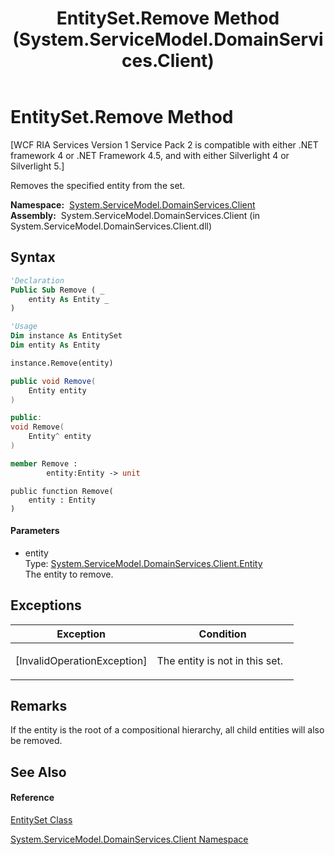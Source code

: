 ﻿---
title: EntitySet.Remove Method  (System.ServiceModel.DomainServices.Client)
TOCTitle: Remove Method
ms:assetid: M:System.ServiceModel.DomainServices.Client.EntitySet.Remove(System.ServiceModel.DomainServices.Client.Entity)
ms:mtpsurl: https://msdn.microsoft.com/en-us/library/system.servicemodel.domainservices.client.entityset.remove(v=VS.91)
ms:contentKeyID: 28755014
ms.date: 01/27/2012
mtps_version: v=VS.91
f1_keywords:
- System.ServiceModel.DomainServices.Client.EntitySet.Remove
dev_langs:
- CSharp
- JScript
- VB
- FSharp
- c++
api_location:
- System.ServiceModel.DomainServices.Client.dll
api_name:
- System.ServiceModel.DomainServices.Client.EntitySet.Remove
api_type:
- Managed
topic_type:
- apiref
- kbSyntax
product_family_name: VS
ROBOTS: INDEX,FOLLOW
---

# EntitySet.Remove Method

\[WCF RIA Services Version 1 Service Pack 2 is compatible with either .NET framework 4 or .NET Framework 4.5, and with either Silverlight 4 or Silverlight 5.\]

Removes the specified entity from the set.

**Namespace:**  [System.ServiceModel.DomainServices.Client](ff422479\(v=vs.91\).md)  
**Assembly:**  System.ServiceModel.DomainServices.Client (in System.ServiceModel.DomainServices.Client.dll)

## Syntax

``` vb
'Declaration
Public Sub Remove ( _
    entity As Entity _
)
```

``` vb
'Usage
Dim instance As EntitySet
Dim entity As Entity

instance.Remove(entity)
```

``` csharp
public void Remove(
    Entity entity
)
```

``` c++
public:
void Remove(
    Entity^ entity
)
```

``` fsharp
member Remove : 
        entity:Entity -> unit 
```

``` jscript
public function Remove(
    entity : Entity
)
```

#### Parameters

  - entity  
    Type: [System.ServiceModel.DomainServices.Client.Entity](ff422907\(v=vs.91\).md)  
    The entity to remove.  

## Exceptions

<table>
<colgroup>
<col style="width: 50%" />
<col style="width: 50%" />
</colgroup>
<thead>
<tr class="header">
<th>Exception</th>
<th>Condition</th>
</tr>
</thead>
<tbody>
<tr class="odd">
<td>[InvalidOperationException]</td>
<td><p>The entity is not in this set.</p></td>
</tr>
</tbody>
</table>

## Remarks

If the entity is the root of a compositional hierarchy, all child entities will also be removed.

## See Also

#### Reference

[EntitySet Class](ff423164\(v=vs.91\).md)

[System.ServiceModel.DomainServices.Client Namespace](ff422479\(v=vs.91\).md)

